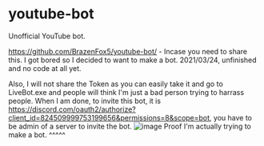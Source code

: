 # youtube-bot
Unofficial YouTube bot.


https://github.com/BrazenFox5/youtube-bot/ - Incase you need to share this.
I got bored so I decided to want to make a bot.
2021/03/24, unfinished and no code at all yet.


Also, I will not share the Token as you can easily take it and go to LiveBot.exe and people will think I'm just a bad person trying to harrass people.
When I am done, to invite this bot, it is https://discord.com/oauth2/authorize?client_id=824509999753199656&permissions=8&scope=bot, you have to be admin of a server to invite the bot.
![image](https://user-images.githubusercontent.com/80448295/112422655-72bc9a00-8cee-11eb-8207-3df2f51f24da.png)
Proof I'm actually trying to make a bot. ^^^^^
